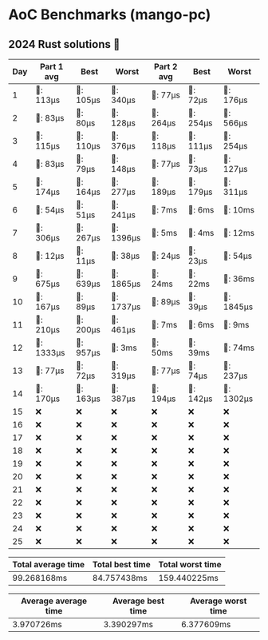 # AoC Benchmarks (mango-pc)
## 2024 Rust solutions 🤠 
| Day | Part 1 avg | Best | Worst | Part 2 avg | Best | Worst |
| --- | --- | --- | --- | --- | --- | --- |
|1|🦀: 113µs|🦀: 105µs|🦀: 340µs|🦀: 77µs|🦀: 72µs|🦀: 176µs|
|2|🦀: 83µs|🦀: 80µs|🦀: 128µs|🦀: 264µs|🦀: 254µs|🦀: 566µs|
|3|🦀: 115µs|🦀: 110µs|🦀: 376µs|🦀: 118µs|🦀: 111µs|🦀: 254µs|
|4|🦀: 83µs|🦀: 79µs|🦀: 148µs|🦀: 77µs|🦀: 73µs|🦀: 127µs|
|5|🦀: 174µs|🦀: 164µs|🦀: 277µs|🦀: 189µs|🦀: 179µs|🦀: 311µs|
|6|🦀: 54µs|🦀: 51µs|🦀: 241µs|💅: 7ms|💅: 6ms|💅: 10ms|
|7|🦀: 306µs|🦀: 267µs|🦀: 1396µs|💅: 5ms|💅: 4ms|💅: 12ms|
|8|🦀: 12µs|🦀: 11µs|🦀: 38µs|🦀: 24µs|🦀: 23µs|🦀: 54µs|
|9|🦀: 675µs|🦀: 639µs|🦀: 1865µs|💅: 24ms|💅: 22ms|💅: 36ms|
|10|🦀: 167µs|🦀: 89µs|🦀: 1737µs|🦀: 89µs|🦀: 39µs|🦀: 1845µs|
|11|🦀: 210µs|🦀: 200µs|🦀: 461µs|💅: 7ms|💅: 6ms|💅: 9ms|
|12|🦀: 1333µs|🦀: 957µs|💅: 3ms|💅: 50ms|💅: 39ms|💅: 74ms|
|13|🦀: 77µs|🦀: 72µs|🦀: 319µs|🦀: 77µs|🦀: 74µs|🦀: 237µs|
|14|🦀: 170µs|🦀: 163µs|🦀: 387µs|🦀: 194µs|🦀: 142µs|🦀: 1302µs|
|15|❌|❌|❌|❌|❌|❌|
|16|❌|❌|❌|❌|❌|❌|
|17|❌|❌|❌|❌|❌|❌|
|18|❌|❌|❌|❌|❌|❌|
|19|❌|❌|❌|❌|❌|❌|
|20|❌|❌|❌|❌|❌|❌|
|21|❌|❌|❌|❌|❌|❌|
|22|❌|❌|❌|❌|❌|❌|
|23|❌|❌|❌|❌|❌|❌|
|24|❌|❌|❌|❌|❌|❌|
|25|❌|❌|❌|❌|❌|❌|

| Total average time | Total best time | Total worst time |
| --- | --- | --- |
| 99.268168ms | 84.757438ms | 159.440225ms |

| Average average time | Average best time | Average worst time |
| --- | --- | --- |
| 3.970726ms | 3.390297ms | 6.377609ms |

